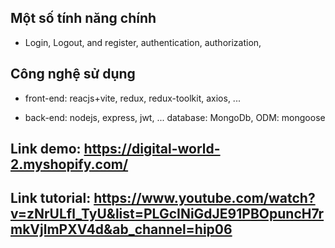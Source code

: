 ## Một số tính năng chính

-   Login, Logout, and register, authentication, authorization,

## Công nghệ sử dụng

-   front-end: reacjs+vite, redux, redux-toolkit, axios, ...

-   back-end: nodejs, express, jwt, ... database: MongoDb, ODM: mongoose

## Link demo: https://digital-world-2.myshopify.com/

## Link tutorial: https://www.youtube.com/watch?v=zNrULfl_TyU&list=PLGcINiGdJE91PBOpuncH7rmkVjlmPXV4d&ab_channel=hip06
